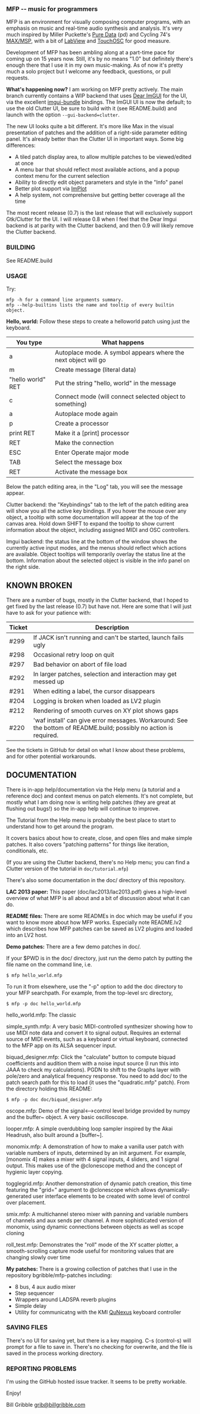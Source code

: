 ### MFP -- music for programmers

MFP is an environment for visually composing computer programs, with
an emphasis on music and real-time audio synthesis and analysis.  It's
very much inspired by Miller Puckette's [Pure Data](https://puredata.info/) (pd) 
and Cycling 74's [MAX/MSP](https://cycling74.com/products/max),
with a bit of [LabView](https://www.ni.com/en/shop/labview.html) and 
[TouchOSC](https://hexler.net/touchosc) for good measure.

Development of MFP has been ambling along at a part-time pace for
coming up on 15 years now.  Still, it's by no means "1.0" but
definitely there's enough there that I use it in my own
music-making.  As of now it's pretty much a solo project but I
welcome any feedback, questions, or pull requests.

**What's happening now?** I am working on MFP pretty actively.
The main branch currently contains a WIP backend that uses [Dear
ImGUI](https://github.com/ocornut/imgui) for the UI, via the
excellent [imgui-bundle](https://github.com/pthom/imgui_bundle)
bindings. The ImGUI UI is now the default; to use the old Clutter
UI, be sure to build with it (see README.build) and launch with
the option `--gui-backend=clutter`.

The new UI looks quite a bit different. It's more like Max in the
visual presentation of patches and the addition of a right-side
parameter editing panel. It's already better than the Clutter UI
in important ways. Some big differences:

* A tiled patch display area, to allow multiple patches to be
  viewed/edited at once
* A menu bar that should reflect most available actions, and a
  popup context menu for the current selection
* Ability to directly edit object parameters and style in the
  "Info" panel
* Better plot support via
  [ImPlot](https://github.com/epezent/implot)
* A help system, not comprehensive but getting better coverage 
  all the time

The most recent release (0.7) is the last release that will
exclusively support Gtk/Clutter for the UI. I will release 0.8 when I
feel that the Dear Imgui backend is at parity with the Clutter backend,
and then 0.9 will likely remove the Clutter backend.

### BUILDING

See README.build

### USAGE

Try:

    mfp -h for a command line arguments summary.
    mfp --help-builtins lists the name and tooltip of every builtin object.


**Hello, world:** Follow these steps to create a helloworld patch
using just the keyboard.  

You type | What happens
---------|----------------
a | Autoplace mode.  A symbol appears where the next object will go
m | Create message (literal data)
"hello world" RET| Put the string "hello, world" in the message
c | Connect mode (will connect selected object to something)
a | Autoplace mode again
p | Create a processor
print RET | Make it a [print] processor
RET | Make the connection
ESC | Enter Operate major mode
TAB | Select the message box
RET | Activate the message box

Below the patch editing area, in the "Log" tab, you will see the message
appear.

Clutter backend: the "Keybindings" tab to the left of the patch
editing area will show you all the active key bindings. If you
hover the mouse over any object, a tooltip with some
documentation will appear at the top of the canvas area.  Hold
down SHIFT to expand the tooltip to show current information
about the object, including assigned MIDI and OSC controllers.


Imgui backend: the status line at the bottom of the window shows
the currently active input modes, and the menus should reflect
which actions are available. Object tooltips will temporarily
overlay the status line at the bottom. Information about the
selected object is visible in the info panel on the right side.


## KNOWN BROKEN

There are a number of bugs, mostly in the Clutter backend, that I
hoped to get fixed by the last release (0.7) but have not.  Here are
some that I will just have to ask for your patience with:

Ticket | Description
-------| --------------
 #299 | If JACK isn't running and can't be started, launch fails ugly
 #298 | Occasional retry loop on quit
 #297 | Bad behavior on abort of file load
 #292 | In larger patches, selection and interaction may get messed up
 #291 | When editing a label, the cursor disappears
 #204 | Logging is broken when loaded as LV2 plugin
 #212 | Rendering of smooth curves on XY plot shows gaps
 #220 | 'waf install' can give error messages. Workaround: See the bottom of README.build; possibly no action is required.

See the tickets in GitHub for detail on what I know about these problems, and for
other potential workarounds.

## DOCUMENTATION

There is in-app help/documentation via the Help menu (a tutorial
and a reference doc) and context menus on patch elements. It's
not complete, but mostly what I am doing now is writing help
patches (they are great at flushing out bugs!) so the in-app help
will continue to improve. 

The Tutorial from the Help menu is probably the best place to
start to understand how to get around the program.

It covers basics about how to create, close, and open files
and make simple patches.  It also covers "patching patterns" for
things like iteration, conditionals, etc. 

(If you are using the Clutter backend, there's no Help menu; you
can find a Clutter version of the tutorial in `doc/tutorial.mfp`)

There's also some documentation in the doc/ directory of this
repository.

**LAC 2013 paper:** This paper (doc/lac2013/lac2013.pdf) gives a
high-level overview of what MFP is all about and a bit of
discussion about what it can do.

**README files:** There are some READMEs in doc which may be
useful if you want to know more about how MFP works.  Especially
note README.lv2 which describes how MFP patches can be saved as
LV2 plugins and loaded into an LV2 host.

**Demo patches:** There are a few demo patches in doc/.

If your $PWD is in the doc/ directory, just run the demo patch by putting
the file name on the command line, i.e.

    $ mfp hello_world.mfp

To run it from elsewhere, use the "-p" option to add the doc directory
to your MFP searchpath.  For example, from the top-level src
directory,

    $ mfp -p doc hello_world.mfp


hello_world.mfp:  The classic

simple_synth.mfp: A very basic MIDI-controlled synthesizer showing how to
use MIDI note data and convert it to signal output.  Requires an external
source of MIDI events, such as a keyboard or virtual keyboard, connected to the
MFP app on its ALSA sequencer input.

biquad_designer.mfp:  Click the "calculate" button to compute
biquad coefficients and audition them with a noise input source
(I run this into JAAA to check my calculations).  PGDN to shift
to the Graphs layer with pole/zero and analytical frequency
response.  You need to add doc/ to the patch search path for this
to load (it uses the "quadratic.mfp" patch).  From the directory
holding this README:

    $ mfp -p doc doc/biquad_designer.mfp

oscope.mfp: Demo of the signal<-->control level bridge provided by
numpy and the buffer~ object.  A very basic oscilloscope.

looper.mfp: A simple overdubbing loop sampler inspired by the Akai
Headrush, also built around a [buffer~].

monomix.mfp: A demonstration of how to make a vanilla user patch with
variable numbers of inputs, determined by an init argument.  For
example, [monomix 4] makes a mixer with 4 signal inputs, 4 sliders,
and 1 signal output.  This makes use of the @clonescope method and the
concept of hygienic layer copying.

togglegrid.mfp: Another demonstration of dynamic patch creation,
this time featuring the "grid=" argument to @clonescope which
allows dynamically-generated user interface elements to be
created with some level of control over placement.

smix.mfp: A multichannel stereo mixer with panning and variable numbers of
channels and aux sends per channel.  A more sophisticated version of monomix,
using dynamic connections between objects as well as scope cloning

roll_test.mfp: Demonstrates the "roll" mode of the XY scatter
plotter, a smooth-scrolling capture mode useful for monitoring values
that are changing slowly over time

**My patches:** There is a growing collection of patches that I
use in the repository bgribble/mfp-patches including:

 * 8 bus, 4 aux audio mixer
 * Step sequencer
 * Wrappers around LADSPA reverb plugins
 * Simple delay
 * Utility for communicatng with the KMI
   [QuNexus](https://www.keithmcmillen.com/products/qunexus/)
   keyboard controller

### SAVING FILES

There's no UI for saving yet, but there is a key mapping.
C-s (control-s) will prompt for a file to save in.  There's no checking for
overwrite, and the file is saved in the process working directory.

### REPORTING PROBLEMS

I'm using the GitHub hosted issue tracker.  It seems to be pretty
workable.

Enjoy!

Bill Gribble <grib@billgribble.com>
